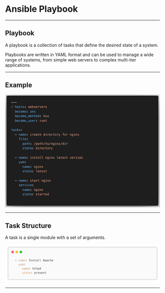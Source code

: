 # Ansible Playbook

---

## Playbook

A playbook is a collection of tasks that define the desired state of a system. 

Playbooks are written in YAML format and can be used to manage a wide range of systems, from simple web servers to complex multi-tier applications.

---

## Example

![img_3.png](images/img_3.png)

---

## Task Structure

A task is a single module with a set of arguments.
  
![img.png](img.png)

---